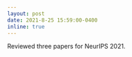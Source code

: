 ```yaml
---
layout: post
date: 2021-8-25 15:59:00-0400
inline: true
---
```


Reviewed three papers for NeurIPS 2021.
